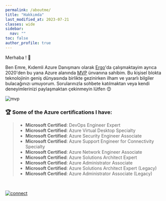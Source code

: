 ```yaml
---
permalink: /aboutme/
title: "Hakkımda"
last_modified_at: 2023-07-21
classes: wide
sidebar:
  nav: ""
toc: false
author_profile: true
---
```


Merhaba ! 👋

Ben Emre, Kıdemli Azure Danışmanı olarak [Ergo](https://www.ergogroup.ie/)'da çalışmaktayim ayrıca 2020'den bu yana Azure alanında [MVP](https://mvp.microsoft.com/en-us/PublicProfile/5003961?fullName=Emre%20MARTIN) ünvanına sahibim.
Bu kişisel blokta teknolojinin geniş dünyasında birlikte gezinirken ilham ve yararlı bilgiler bulacağınızı umuyorum.
Sorularınızla sohbete katılmaktan veya kendi deneyimlerinizi paylaşmaktan çekinmeyin lütfen 😊

![mvp](https://github.com/martin3mre/martin3mre/assets/139574902/754414db-6af7-449a-b190-78e0bc560c61)


### 🏆 Some of the Azure certifications I have:
>* **Microsoft Certified**: DevOps Engineer Expert
>* **Microsoft Certified**: Azure Virtual Desktop Specialty
>* **Microsoft Certified**: Azure Security Engineer Associate
>* **Microsoft Certified**: Azure Support Engineer for Connectivity Specialty
> * **Microsoft Certified**: Azure Network Engineer Associate
> * **Microsoft Certified**: Azure Solutions Architect Expert
> * **Microsoft Certified**: Azure Administrator Associate
>* **Microsoft Certified**: Azure Solutions Architect Expert (Legacy)
>* **Microsoft Certified**: Azure Administrator Associate (Legacy)

<br/>

[![connect](https://github.com/martin3mre/martin3mre/assets/139574902/dd490bfa-ce0a-4ccf-939c-efabe0c2e461)](https://www.linkedin.com/in/martinemre)






